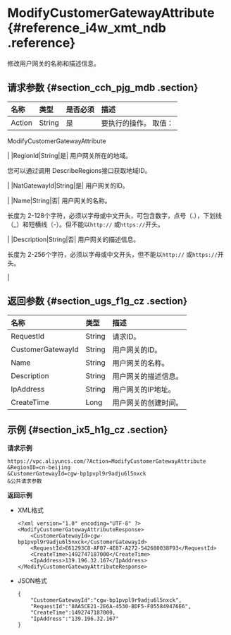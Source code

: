 # ModifyCustomerGatewayAttribute {#reference_i4w_xmt_ndb .reference}

修改用户网关的名称和描述信息。

## 请求参数 {#section_cch_pjg_mdb .section}

|名称|类型|是否必须|描述|
|:-|:-|:---|:-|
|Action|String|是| 要执行的操作。 取值：

 ModifyCustomerGatewayAttribute

 |
|RegionId|String|是| 用户网关所在的地域。

 您可以通过调用 DescribeRegions接口获取地域ID。

 |
|NatGatewayId|String|是| 用户网关的ID。

 |
|Name|String|否| 用户网关的名称。

 长度为 2-128个字符，必须以字母或中文开头，可包含数字，点号（.），下划线（\_）和短横线（-）。但不能以`http://` 或`https://`开头。

 |
|Description|String|否| 用户网关的描述信息。

 长度为 2-256个字符，必须以字母或中文开头，但不能以`http://` 或`https://`开头。

 |

## 返回参数 {#section_ugs_f1g_cz .section}

|名称|类型|描述|
|:-|:-|:-|
|RequestId|String|请求ID。|
|CustomerGatewayId|String|用户网关的ID。|
|Name|String|用户网关的名称。|
|Description|String|用户网关的描述信息。|
|IpAddress|String|用户网关的IP地址。|
|CreateTime|Long|用户网关的创建时间。|

## 示例 {#section_ix5_h1g_cz .section}

**请求示例**

``` {#createVPCpub}
https://vpc.aliyuncs.com/?Action=ModifyCustomerGatewayAttribute
&RegionID=cn-beijing
&CustomerGatewayId=cgw-bp1pvpl9r9adju6l5nxck
&公共请求参数
```

**返回示例**

-   XML格式

    ```
    <?xml version="1.0" encoding="UTF-8" ?>
    <ModifyCustomerGatewayAttributeResponse>
        <CustomerGatewayId>cgw-bp1pvpl9r9adju6l5nxck</CustomerGatewayId>
        <RequestId>E61293C8-AF07-4E87-A272-542680038F93</RequestId>
        <CreateTime>1492747187000</CreateTime>
        <IpAddress>139.196.32.167</IpAddress>
    </ModifyCustomerGatewayAttributeResponse>
    ```

-   JSON格式

    ```
    {
        "CustomerGatewayId":"cgw-bp1pvpl9r9adju6l5nxck",
        "RequestId":"8AA5CE21-2E6A-4530-BDF5-F055849476E6",
        "CreateTime":1492747187000,
        "IpAddress":"139.196.32.167"
    }
    ```


